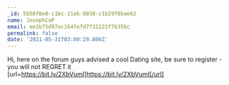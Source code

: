 ```yaml
---
_id: 5b58f0e0-c1bc-11eb-9038-c1b29f8bae62
name: JosephCaP
email: ee1b75d97ac164fefd7f32222f7635bc
permalink: false
date: '2021-05-31T03:00:29.806Z'
---
```

Hi, here on the forum guys advised a cool Dating site, be sure to register - you will not REGRET it [url=https://bit.ly/2XbVumI]https://bit.ly/2XbVumI[/url]
